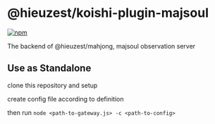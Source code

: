# @hieuzest/koishi-plugin-majsoul

[![npm](https://img.shields.io/npm/v/@hieuzest/koishi-plugin-majsoul-launcher?style=flat-square)](https://www.npmjs.com/package/@hieuzest/koishi-plugin-majsoul)

The backend of @hieuzest/mahjong, majsoul observation server

## Use as Standalone

clone this repository and setup

create config file according to definition

then run `node <path-to-gateway.js> -c <path-to-config>`
